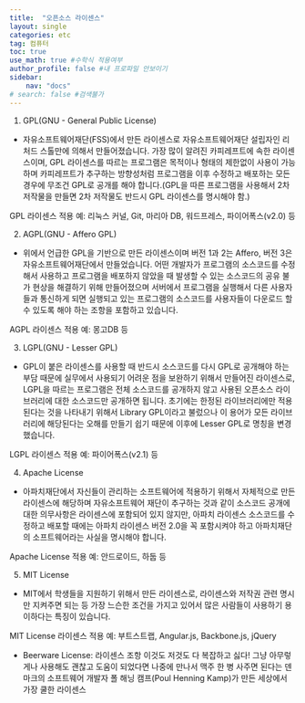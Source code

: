```yaml
---
title:  "오픈소스 라이센스"
layout: single
categories: etc
tag: 컴퓨터
toc: true
use_math: true #수학식 적용여부
author_profile: false #내 프로파일 안보이기
sidebar:
    nav: "docs" 
# search: false #검색불가
---
```

1. GPL(GNU - General Public License)
- 자유소프트웨어재단(FSS)에서 만든 라이센스로 자유소프트웨어재단 설립자인 리처드 스톨만에 의해서 만들어졌습니다. 가장 많이 알려진 카피레프트에 속한 라이센스이며, GPL 라이센스를 따르는 프로그램은 목적이나 형태의 제한없이 사용이 가능하며 카피레프트가 추구하는 방향성처럼 프로그램을 이후 수정하고 배포하는 모든 경우에 무조건 GPL로 공개를 해야 합니다.(GPL을 따른 프로그램을 사용해서 2차 저작물을 만들면 2차 저작물도 반드시 GPL 라이센스를 명시해야 함.)

GPL 라이센스 적용 예: 리눅스 커널, Git, 마리아 DB, 워드프레스, 파이어폭스(v2.0) 등


2. AGPL(GNU - Affero GPL)
- 위에서 언급한 GPL을 기반으로 만든 라이센스이며 버전 1과 2는 Affero, 버전 3은 자유소프트웨어재단에서 만들었습니다. 어떤 개발자가 프로그램의 소스코드를 수정해서 사용하고 프로그램을 배포하지 않았을 때 발생할 수 있는 소스코드의 공유 불가 현상을 해결하기 위해 만들어졌으며 서버에서 프로그램을 실행해서 다른 사용자들과 통신하게 되면 실행되고 있는 프로그램의 소스코드를 사용자들이 다운로드 할 수 있도록 해야 하는 조항을 포함하고 있습니다.

AGPL 라이센스 적용 예: 몽고DB 등


3. LGPL(GNU - Lesser GPL)
- GPL이 붙은 라이센스를 사용할 때 반드시 소스코드를 다시 GPL로 공개해야 하는 부담 때문에 실무에서 사용되기 어려운 점을 보완하기 위해서 만들어진 라이센스로, LGPL을 따르는 프로그램은 전체 소스코드를 공개하지 않고 사용된 오픈소스 라이브러리에 대한 소스코드만 공개하면 됩니다. 초기에는 한정된 라이브러리에만 적용된다는 것을 나타내기 위해서 Library GPL이라고 불렀으나 이 용어가 모든 라이브러리에 해당된다는 오해를 만들기 쉽기 때문에 이후에 Lesser GPL로 명칭을 변경했습니다.

LGPL 라이센스 적용 예: 파이어폭스(v2.1) 등


4. Apache License
- 아파치재단에서 자신들이 관리하는 소프트웨어에 적용하기 위해서 자체적으로 만든 라이센스에 해당하며 자유소프트웨어 재단이 추구하는 것과 같이 소스코드 공개에 대한 의무사항은 라이센스에 포함되어 있지 않지만, 아파치 라이센스 소스코드를 수정하고 배포할 때에는 아파치 라이센스 버전 2.0을 꼭 포함시켜야 하고 아파치재단의 소프트웨어라는 사실을 명시해야 합니다.

Apache License 적용 예: 안드로이드, 하둡 등


5. MIT License
- MIT에서 학생들을 지원하기 위해서 만든 라이센스로, 라이센스와 저작권 관련 명시만 지켜주면 되는 등 가장 느슨한 조건을 가지고 있어서 많은 사람들이 사용하기 용이하다는 특징이 있습니다.

MIT License 라이센스 적용 예: 부트스트랩, Angular.js, Backbone.js, jQuery

 
* Beerware License: 라이센스 조항 이것도 저것도 다 복잡하고 싫다! 그냥 아무렇게나 사용해도 괜찮고 도움이 되었다면 나중에 만나서 맥주 한 병 사주면 된다는 덴마크의 소프트웨어 개발자 폴 해닝 캠프(Poul Henning Kamp)가 만든 세상에서 가장 쿨한 라이센스
